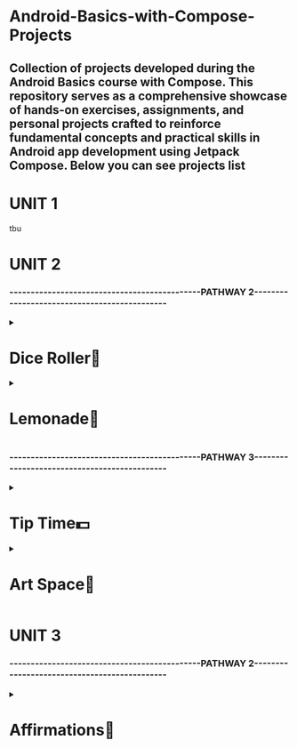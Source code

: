 # Android-Basics-with-Compose-Projects
## Collection of projects developed during the Android Basics course with Compose. This repository serves as a comprehensive showcase of hands-on exercises, assignments, and personal projects crafted to reinforce fundamental concepts and practical skills in Android app development using Jetpack Compose. Below you can see projects list

# UNIT 1
tbu
# UNIT 2
### ---------------------------------------------PATHWAY 2---------------------------------------------
<details>
  <summary><h1>Dice Roller🎲</h1></summary>
  <h2>Overview</h2>
  <p><strong>• Description:</strong></p>
  <p><em>Interactive dice roller app</em></p>
  <p><strong>• Label:</strong></p>
  <p><em>Guided project</em>📖</p>
  <p><strong>• Topics/Concepts Learned:</strong></p>
  <p><em>Button and Image composables, remember() and mutableStateOf() functions, Debugger</em></p>
  <h2>Screenshots</h2>
  <p align="center">
    <img src="https://github.com/eidarulu/Android-Basics-with-Compose-Projects/assets/94914844/089a1566-6cdc-419f-9781-4681a27d3f29" alt="Dice Roller" width="250"/>
  </p>
</details>
<details>
  <summary><h1>Lemonade🍋</h1></summary>
  <h2>Overview</h2>
  <p><strong>• Description:</strong></p>
  <p><em>Digital Lemonade app, where you can experience the joy of making lemonade digitally</em></p>
  <p><strong>• Label:</strong></p>
  <p><em>Independent practice</em> 💡</p>
  <p><strong>• Topics/Concepts Learned:</strong></p>
  <p><em>Topics from Dice Roller project revised</em></p>
  <h2>Screenshots</h2>
  <div style="display: flex;">
    <img src="https://github.com/eidarulu/Android-Basics-with-Compose-Projects/assets/94914844/0d4805db-e3d9-47bc-bc77-2ecc075ab37b" alt="Image 1" style="width: 230px; height: 500px;">
    <img src="https://github.com/eidarulu/Android-Basics-with-Compose-Projects/assets/94914844/13c757ba-0d04-4299-b2b6-85c2e370934e" alt="Image 2" style="width: 230px; height: 500px;">
    <img src="https://github.com/eidarulu/Android-Basics-with-Compose-Projects/assets/94914844/a104bfb1-3d60-4fc5-abf4-f430c89644a8" alt="Image 3" style="width: 230px; height: 500px;">
    <img src="https://github.com/eidarulu/Android-Basics-with-Compose-Projects/assets/94914844/5b5d2f06-9648-4fc4-8451-c8fd6f1942c2" alt="Image 3" style="width: 230px; height: 500px;">
  </div>
</details>

### ---------------------------------------------PATHWAY 3---------------------------------------------
<details>
  <summary><h1>Tip Time💵</h1></summary>
  <h2>Overview</h2>
  <p><strong>• Description:</strong></p>
  <p><em>Interactive tip calculator that can calculate and round a tip amount based on the bill amount and tip percentage</em></p>
  <p><strong>• Label:</strong></p>
  <p><em>Guided project</em>📖</p>
  <p><strong>• Topics/Concepts Learned:</strong></p>
  <p><em>State, Stateful vs stateless composables, Switch and TextField composables, State hoisting, Composition, Recomposition  Automated tests</em></p>
  <h2>Screenshots</h2>
  <div style="display: flex;">
    <img src="https://github.com/eidarulu/Android-Basics-with-Compose-Projects/assets/94914844/f046aa30-6244-49c0-9160-651197a5c27c" alt="Image 1" style="width: 230px; height: 500px;">
    <img src="https://github.com/eidarulu/Android-Basics-with-Compose-Projects/assets/94914844/541198de-0f36-4f1e-a905-5b1cf9ef7ab3" alt="Image 2" style="width: 230px; height: 500px;">
    <img src="https://github.com/eidarulu/Android-Basics-with-Compose-Projects/assets/94914844/a7268314-4e04-44d1-9d6d-3ac68d0e6a98" alt="Image 3" style="width: 230px; height: 500px;">
  </div>
</details>
<details>
  <summary><h1>Art Space🌌</h1></summary>
  <h2>Overview</h2>
  <p><strong>• Description:</strong></p>
  <p><em>Digital Art Space — an app that displays a curated collection of framed artwork</em></p>
  <p><strong>• Label: </strong></p>
  <p><em>Independent practice</em>💡</p>
  <p><strong>• Topics/Concepts Learned:</strong></p>
  <p><em>State, Low-fidelity prototype</em></p>
  <h2>Screenshots</h2>
  <div style="display: flex;">
    <img src="https://github.com/eidarulu/Android-Basics-with-Compose-Projects/assets/94914844/29e31378-9b74-470e-a1de-6839cd092e16" alt="Image 1" style="width: 230px; height: 500px;">
    <img src="https://github.com/eidarulu/Android-Basics-with-Compose-Projects/assets/94914844/2fab6f08-d03e-42d9-9243-659b1b78ddc8" alt="Image 2" style="width: 230px; height: 500px;">
    <img src="https://github.com/eidarulu/Android-Basics-with-Compose-Projects/assets/94914844/b1e83c7e-1d9d-49a7-9e05-f0b7c185a3b2" alt="Image 3" style="width: 230px; height: 500px;">
  </div>
</details>

# UNIT 3
### ---------------------------------------------PATHWAY 2---------------------------------------------
<details>
  <summary><h1>Affirmations🌱</h1></summary>
  <h2>Overview</h2>
  <p><strong>• Description:</strong></p>
  <p><em>Displays a list of affirmations paired with beautiful images to bring positivity to your day!</em></p>
  <p><strong>• Label:</strong></p>
  <p><em>Guided project</em>📖</p>
  <p><strong>• Topics/Concepts Learned:</strong></p>
  <p><em>LazyColumn and Card composables</em></p>
  <h2>Screenshots</h2>
  <div style="display: flex;">
    <img src="https://github.com/eidarulu/Android-Basics-with-Compose-Projects/assets/94914844/f046aa30-6244-49c0-9160-651197a5c27c" alt="Image 1" style="width: 230px; height: 500px;">
  </div>
</details>
